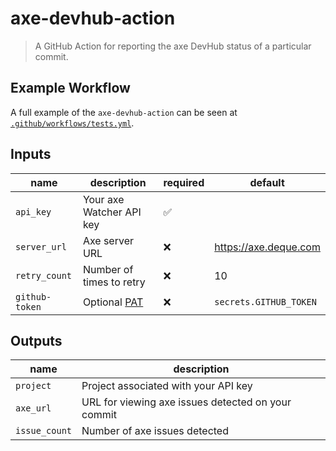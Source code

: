 # axe-devhub-action

> A GitHub Action for reporting the axe DevHub status of a particular commit.

## Example Workflow

A full example of the `axe-devhub-action` can be seen at [`.github/workflows/tests.yml`](./.github/workflows/tests.yml).

## Inputs

| name           | description                                                                                                 | required           | default                |
| -------------- | ----------------------------------------------------------------------------------------------------------- | ------------------ | ---------------------- |
| `api_key`      | Your axe Watcher API key                                                                                    | :white_check_mark: |                        |
| `server_url`   | Axe server URL                                                                                              | :x:                | https://axe.deque.com  |
| `retry_count`  | Number of times to retry                                                                                    | :x:                | 10                     |
| `github-token` | Optional [PAT](https://docs.github.com/en/github/authenticating-to-github/creating-a-personal-access-token) | :x:                | `secrets.GITHUB_TOKEN` |

## Outputs

| name          | description                                        |
| ------------- | -------------------------------------------------- |
| `project`     | Project associated with your API key               |
| `axe_url`     | URL for viewing axe issues detected on your commit |
| `issue_count` | Number of axe issues detected                      |
